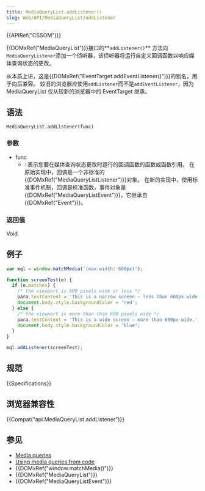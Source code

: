 ```yaml
---
title: MediaQueryList.addListener()
slug: Web/API/MediaQueryList/addListener
---
```

{{APIRef("CSSOM")}}

{{DOMxRef("MediaQueryList")}}接口的**`addListener()`** 方法向`MediaQueryListener`添加一个侦听器，该侦听器将运行自定义回调函数以响应媒体查询状态的更改。

从本质上讲，这是{{DOMxRef("EventTarget.addEventListener()")}}的别名，用于向后兼容。 较旧的浏览器应使用`addListener`而不是`addEventListener`，因为 MediaQueryList 仅从较新的浏览器中的 EventTarget 继承。

## 语法

```plain
MediaQueryList.addListener(func)
```

### 参数

- func
  - : 表示您要在媒体查询状态更改时运行的回调函数的函数或函数引用。 在原始实现中，回调是一个非标准的{{DOMxRef("MediaQueryListListener")}}对象。 在新的实现中，使用标准事件机制，回调是标准函数，事件对象是{{DOMxRef("MediaQueryListEvent")}}，它继承自{{DOMxRef("Event")}}。

### 返回值

Void.

## 例子

```js
var mql = window.matchMedia('(max-width: 600px)');

function screenTest(e) {
  if (e.matches) {
    /* the viewport is 600 pixels wide or less */
    para.textContent = 'This is a narrow screen — less than 600px wide.';
    document.body.style.backgroundColor = 'red';
  } else {
    /* the viewport is more than than 600 pixels wide */
    para.textContent = 'This is a wide screen — more than 600px wide.';
    document.body.style.backgroundColor = 'blue';
  }
}

mql.addListener(screenTest);
```

## 规范

{{Specifications}}

## 浏览器兼容性

{{Compat("api.MediaQueryList.addListener")}}

## 参见

- [Media queries](/en-US/docs/CSS/Media_queries)
- [Using media queries from code](/en-US/docs/CSS/Using_media_queries_from_code)
- {{DOMxRef("window.matchMedia()")}}
- {{DOMxRef("MediaQueryList")}}
- {{DOMxRef("MediaQueryListEvent")}}
